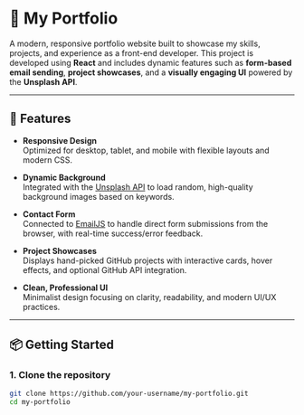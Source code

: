 # 💼 My Portfolio

A modern, responsive portfolio website built to showcase my skills, projects, and experience as a front-end developer. This project is developed using **React** and includes dynamic features such as **form-based email sending**, **project showcases**, and a **visually engaging UI** powered by the **Unsplash API**.

---

## 🚀 Features

- **Responsive Design**  
  Optimized for desktop, tablet, and mobile with flexible layouts and modern CSS.

- **Dynamic Background**  
  Integrated with the [Unsplash API](https://unsplash.com/developers) to load random, high-quality background images based on keywords.

- **Contact Form**  
  Connected to [EmailJS](https://www.emailjs.com/) to handle direct form submissions from the browser, with real-time success/error feedback.

- **Project Showcases**  
  Displays hand-picked GitHub projects with interactive cards, hover effects, and optional GitHub API integration.

- **Clean, Professional UI**  
  Minimalist design focusing on clarity, readability, and modern UI/UX practices.

---

## 📦 Getting Started

### 1. Clone the repository

```bash
git clone https://github.com/your-username/my-portfolio.git
cd my-portfolio
